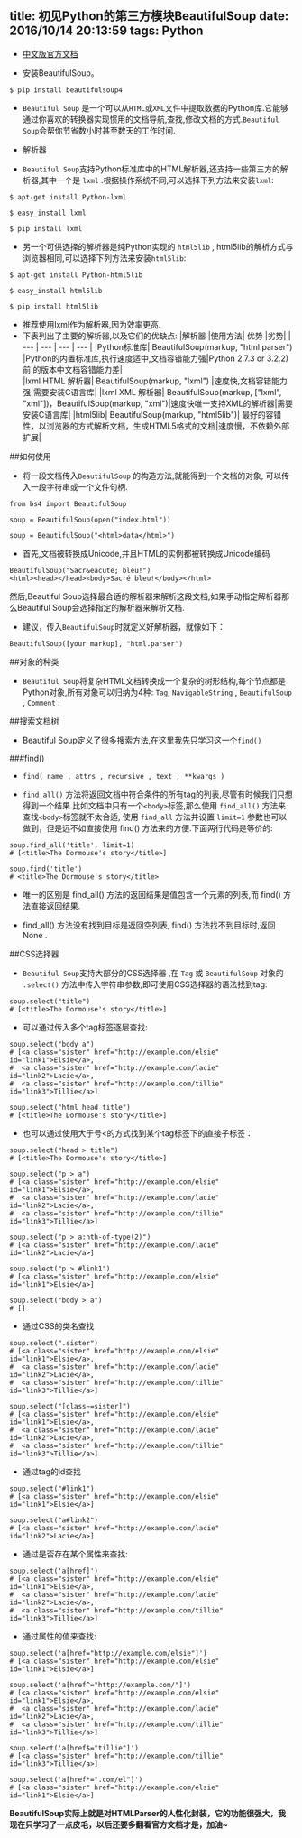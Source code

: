 ﻿title: 初见Python的第三方模块BeautifulSoup
date: 2016/10/14 20:13:59
tags: Python
---

- [中文版官方文档](https://www.crummy.com/software/BeautifulSoup/bs4/doc.zh/)

- 安装BeautifulSoup。
```
$ pip install beautifulsoup4
```

- `Beautiful Soup` 是一个可以从`HTML`或`XML`文件中提取数据的Python库.它能够通过你喜欢的转换器实现惯用的文档导航,查找,修改文档的方式.`Beautiful Soup`会帮你节省数小时甚至数天的工作时间.

- 解析器
 - `Beautiful Soup`支持Python标准库中的HTML解析器,还支持一些第三方的解析器,其中一个是 `lxml` .根据操作系统不同,可以选择下列方法来安装`lxml`:
 ```
 $ apt-get install Python-lxml
 
 $ easy_install lxml
 
 $ pip install lxml
 ```

 - 另一个可供选择的解析器是纯Python实现的 `html5lib` , html5lib的解析方式与浏览器相同,可以选择下列方法来安装`html5lib`:
 ```
 $ apt-get install Python-html5lib
 
 $ easy_install html5lib
 
 $ pip install html5lib
 ```
 - 推荐使用lxml作为解析器,因为效率更高.
 - 下表列出了主要的解析器,以及它们的优缺点:
 |解析器	|使用方法|	优势	|劣势|
 | --- | --- | --- | --- |
 |Python标准库|	BeautifulSoup(markup, "html.parser")	|Python的内置标准库,执行速度适中,文档容错能力强|Python 2.7.3 or 3.2.2)前 的版本中文档容错能力差|   
 |lxml HTML 解析器|	BeautifulSoup(markup, "lxml")	   |速度快,文档容错能力强|需要安装C语言库|
 |lxml XML 解析器|	BeautifulSoup(markup, ["lxml", "xml"])，BeautifulSoup(markup, "xml")|速度快唯一支持XML的解析器|需要安装C语言库|
 |html5lib|	BeautifulSoup(markup, "html5lib")|	最好的容错性，以浏览器的方式解析文档，生成HTML5格式的文档|速度慢，不依赖外部扩展|

##如何使用

- 将一段文档传入`BeautifulSoup` 的构造方法,就能得到一个文档的对象, 可以传入一段字符串或一个文件句柄.
```
from bs4 import BeautifulSoup

soup = BeautifulSoup(open("index.html"))

soup = BeautifulSoup("<html>data</html>")
```
- 首先,文档被转换成Unicode,并且HTML的实例都被转换成Unicode编码
```
BeautifulSoup("Sacr&eacute; bleu!")
<html><head></head><body>Sacré bleu!</body></html>
```
然后,Beautiful Soup选择最合适的解析器来解析这段文档,如果手动指定解析器那么Beautiful Soup会选择指定的解析器来解析文档.

- 建议，传入`BeautifulSoup`时就定义好解析器，就像如下：
```
BeautifulSoup([your markup], "html.parser")
```

##对象的种类
- `Beautiful Soup`将复杂HTML文档转换成一个复杂的树形结构,每个节点都是Python对象,所有对象可以归纳为4种: `Tag`, `NavigableString` , `BeautifulSoup` , `Comment` .

##搜索文档树
- Beautiful Soup定义了很多搜索方法,在这里我先只学习这一个`find()`

###find()
- `find( name , attrs , recursive , text , **kwargs )`

- `find_all()` 方法将返回文档中符合条件的所有tag的列表,尽管有时候我们只想得到一个结果.比如文档中只有一个`<body>`标签,那么使用 `find_all()` 方法来查找`<body>`标签就不太合适, 使用 `find_all` 方法并设置 `limit=1` 参数也可以做到，但是远不如直接使用 find() 方法来的方便.下面两行代码是等价的:
```
soup.find_all('title', limit=1)
# [<title>The Dormouse's story</title>]

soup.find('title')
# <title>The Dormouse's story</title>
```
- 唯一的区别是 find_all() 方法的返回结果是值包含一个元素的列表,而 find() 方法直接返回结果.

- find_all() 方法没有找到目标是返回空列表, find() 方法找不到目标时,返回 None .

##CSS选择器

- `Beautiful Soup`支持大部分的CSS选择器 ,在 `Tag` 或 `BeautifulSoup` 对象的 `.select()` 方法中传入字符串参数,即可使用CSS选择器的语法找到tag:
```
soup.select("title")
# [<title>The Dormouse's story</title>]
```
- 可以通过传入多个tag标签逐层查找:
```
soup.select("body a")
# [<a class="sister" href="http://example.com/elsie" id="link1">Elsie</a>,
#  <a class="sister" href="http://example.com/lacie"  id="link2">Lacie</a>,
#  <a class="sister" href="http://example.com/tillie" id="link3">Tillie</a>]

soup.select("html head title")
# [<title>The Dormouse's story</title>]
```
- 也可以通过使用大于号<的方式找到某个tag标签下的直接子标签：
```
soup.select("head > title")
# [<title>The Dormouse's story</title>]

soup.select("p > a")
# [<a class="sister" href="http://example.com/elsie" id="link1">Elsie</a>,
#  <a class="sister" href="http://example.com/lacie"  id="link2">Lacie</a>,
#  <a class="sister" href="http://example.com/tillie" id="link3">Tillie</a>]

soup.select("p > a:nth-of-type(2)")
# [<a class="sister" href="http://example.com/lacie" id="link2">Lacie</a>]

soup.select("p > #link1")
# [<a class="sister" href="http://example.com/elsie" id="link1">Elsie</a>]

soup.select("body > a")
# []
```
- 通过CSS的类名查找
```
soup.select(".sister")
# [<a class="sister" href="http://example.com/elsie" id="link1">Elsie</a>,
#  <a class="sister" href="http://example.com/lacie" id="link2">Lacie</a>,
#  <a class="sister" href="http://example.com/tillie" id="link3">Tillie</a>]

soup.select("[class~=sister]")
# [<a class="sister" href="http://example.com/elsie" id="link1">Elsie</a>,
#  <a class="sister" href="http://example.com/lacie" id="link2">Lacie</a>,
#  <a class="sister" href="http://example.com/tillie" id="link3">Tillie</a>]
```
- 通过tag的id查找
```
soup.select("#link1")
# [<a class="sister" href="http://example.com/elsie" id="link1">Elsie</a>]

soup.select("a#link2")
# [<a class="sister" href="http://example.com/lacie" id="link2">Lacie</a>]
```
- 通过是否存在某个属性来查找:
```
soup.select('a[href]')
# [<a class="sister" href="http://example.com/elsie" id="link1">Elsie</a>,
#  <a class="sister" href="http://example.com/lacie" id="link2">Lacie</a>,
#  <a class="sister" href="http://example.com/tillie" id="link3">Tillie</a>]
```
- 通过属性的值来查找:
```
soup.select('a[href="http://example.com/elsie"]')
# [<a class="sister" href="http://example.com/elsie" id="link1">Elsie</a>]

soup.select('a[href^="http://example.com/"]')
# [<a class="sister" href="http://example.com/elsie" id="link1">Elsie</a>,
#  <a class="sister" href="http://example.com/lacie" id="link2">Lacie</a>,
#  <a class="sister" href="http://example.com/tillie" id="link3">Tillie</a>]

soup.select('a[href$="tillie"]')
# [<a class="sister" href="http://example.com/tillie" id="link3">Tillie</a>]

soup.select('a[href*=".com/el"]')
# [<a class="sister" href="http://example.com/elsie" id="link1">Elsie</a>]
```

**BeautifulSoup实际上就是对HTMLParser的人性化封装，它的功能很强大，我现在只学习了一点皮毛，以后还要多翻看官方文档才是，加油~**